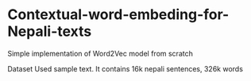 # Contextual-word-embeding-for-Nepali-texts

Simple implementation of Word2Vec model from scratch

Dataset Used sample text. It contains 16k nepali sentences, 326k words